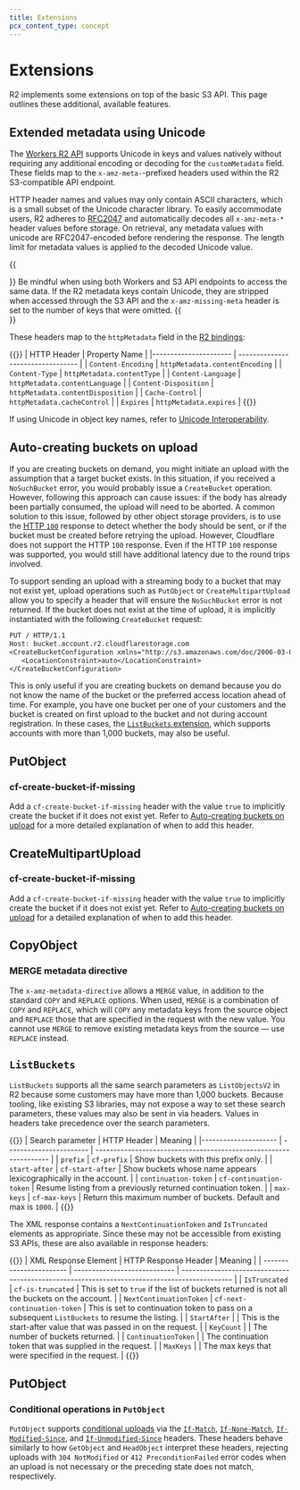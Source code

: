 ```yaml
---
title: Extensions
pcx_content_type: concept
---
```


# Extensions

R2 implements some extensions on top of the basic S3 API. This page outlines these additional, available features.

## Extended metadata using Unicode

The [Workers R2 API](/r2/runtime-apis/) supports Unicode in keys and values natively without requiring any additional encoding or decoding for the `customMetadata` field. These fields map to the `x-amz-meta-`-prefixed headers used within the R2 S3-compatible API endpoint.

HTTP header names and values may only contain ASCII characters, which is a small subset of the Unicode character library. To easily accommodate users, R2 adheres to [RFC2047](https://datatracker.ietf.org/doc/html/rfc2047) and automatically decodes all `x-amz-meta-*` header values before storage. On retrieval, any metadata values with unicode are RFC2047-encoded before rendering the response. The length limit for metadata values is applied to the decoded Unicode value.

{{<Aside type="warning" header="Metadata variance">}}
Be mindful when using both Workers and S3 API endpoints to access the same data. If the R2 metadata keys contain Unicode, they are stripped when accessed through the S3 API and the `x-amz-missing-meta` header is set to the number of keys that were omitted.
{{</Aside>}}

These headers map to the `httpMetadata` field in the [R2 bindings](/workers/platform/bindings/):

{{<table-wrap>}}
| HTTP Header | Property Name |
|---------------------- | --------------------------------- |
| `Content-Encoding` | `httpMetadata.contentEncoding` |
| `Content-Type` | `httpMetadata.contentType` |
| `Content-Language` | `httpMetadata.contentLanguage` |
| `Content-Disposition` | `httpMetadata.contentDisposition` |
| `Cache-Control` | `httpMetadata.cacheControl` |
| `Expires` | `httpMetadata.expires` |
{{</table-wrap>}}

If using Unicode in object key names, refer to [Unicode Interoperability](/r2/learning/unicode-interoperability/).

## Auto-creating buckets on upload

If you are creating buckets on demand, you might initiate an upload with the assumption that a target bucket exists. In this situation, if you received a `NoSuchBucket` error, you would probably issue a `CreateBucket` operation. However, following this approach can cause issues: if the body has already been partially consumed, the upload will need to be aborted. A common solution to this issue, followed by other object storage providers, is to use the [HTTP `100`](https://developer.mozilla.org/en-US/docs/Web/HTTP/Status/100) response to detect whether the body should be sent, or if the bucket must be created before retrying the upload. However, Cloudflare does not support the HTTP `100` response. Even if the HTTP `100` response was supported, you would still have additional latency due to the round trips involved.

To support sending an upload with a streaming body to a bucket that may not exist yet, upload operations such as `PutObject` or `CreateMultipartUpload` allow you to specify a header that will ensure the `NoSuchBucket` error is not returned. If the bucket does not exist at the time of upload, it is implicitly instantiated with the following `CreateBucket` request:

```txt
PUT / HTTP/1.1
Host: bucket.account.r2.cloudflarestorage.com
<CreateBucketConfiguration xmlns="http://s3.amazonaws.com/doc/2006-03-01/">
   <LocationConstraint>auto</LocationConstraint>
</CreateBucketConfiguration>
```

This is only useful if you are creating buckets on demand because you do not know the name of the bucket or the preferred access location ahead of time. For example, you have one bucket per one of your customers and the bucket is created on first upload to the bucket and not during account registration. In these cases, the [`ListBuckets` extension](#ListBuckets), which supports accounts with more than 1,000 buckets, may also be useful.

## PutObject

### cf-create-bucket-if-missing

Add a `cf-create-bucket-if-missing` header with the value `true` to implicitly create the bucket if it does not exist yet. Refer to [Auto-creating buckets on upload](#auto-creating-buckets-on-upload) for a more detailed explanation of when to add this header.

## CreateMultipartUpload

### cf-create-bucket-if-missing

Add a `cf-create-bucket-if-missing` header with the value `true` to implicitly create the bucket if it does not exist yet. Refer to [Auto-creating buckets on upload](#auto-creating-buckets-on-upload) for a detailed explanation of when to add this header.

## CopyObject

### MERGE metadata directive

The `x-amz-metadata-directive` allows a `MERGE` value, in addition to the standard `COPY` and `REPLACE` options. When used, `MERGE` is a combination of `COPY` and `REPLACE`, which will `COPY` any metadata keys from the source object and `REPLACE` those that are specified in the request with the new value. You cannot use `MERGE` to remove existing metadata keys from the source — use `REPLACE` instead.

## `ListBuckets`

`ListBuckets` supports all the same search parameters as `ListObjectsV2` in R2 because some customers may have more than 1,000 buckets. Because tooling, like existing S3 libraries, may not expose a way to set these search parameters, these values may also be sent in via headers. Values in headers take precedence over the search parameters.

{{<table-wrap>}}
| Search parameter | HTTP Header | Meaning |
|--------------------- | ----------------------- | ----------------------------------------------------------------- |
| `prefix` | `cf-prefix` | Show buckets with this prefix only. |
| `start-after` | `cf-start-after` | Show buckets whose name appears lexicographically in the account. |
| `continuation-token` | `cf-continuation-token` | Resume listing from a previously returned continuation token. |
| `max-keys` | `cf-max-keys` | Return this maximum number of buckets. Default and max is `1000`. |
{{</table-wrap>}}

The XML response contains a `NextContinuationToken` and `IsTruncated` elements as appropriate. Since these may not be accessible from existing S3 APIs, these are also available in response headers:

{{<table-wrap>}}
| XML Response Element | HTTP Response Header | Meaning |
| ----------------------- | ---------------------------- | -------------------------------------------------------------------------------------------- |
| `IsTruncated` | `cf-is-truncated` | This is set to `true` if the list of buckets returned is not all the buckets on the account. |
| `NextContinuationToken` | `cf-next-continuation-token` | This is set to continuation token to pass on a subsequent `ListBuckets` to resume the listing. |
| `StartAfter` | | This is the start-after value that was passed in on the request. |
| `KeyCount` | | The number of buckets returned. |
| `ContinuationToken` | | The continuation token that was supplied in the request. |
| `MaxKeys` | | The max keys that were specified in the request. |
{{</table-wrap>}}

## PutObject

### Conditional operations in `PutObject`

`PutObject` supports [conditional uploads](https://developer.mozilla.org/en-US/docs/Web/HTTP/Conditional_requests) via the [`If-Match`](https://developer.mozilla.org/en-US/docs/Web/HTTP/Headers/If-Match), [`If-None-Match`](https://developer.mozilla.org/en-US/docs/Web/HTTP/Headers/If-None-Match), [`If-Modified-Since`](https://developer.mozilla.org/en-US/docs/Web/HTTP/Headers/If-Modified-Since), and [`If-Unmodified-Since`](https://developer.mozilla.org/en-US/docs/Web/HTTP/Headers/If-Unmodified-Since) headers. These headers behave similarly to how `GetObject` and `HeadObject` interpret these headers, rejecting uploads with `304 NotModified` or `412 PreconditionFailed` error codes when an upload is not necessary or the preceding state does not match, respectively.
